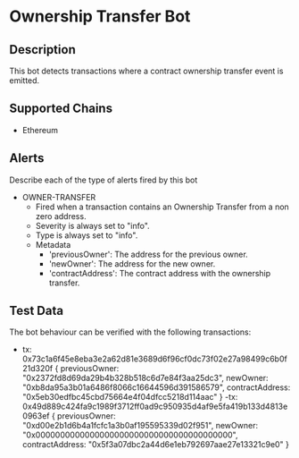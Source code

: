 # Ownership Transfer Bot

## Description

This bot detects transactions where a contract ownership transfer event is emitted.

## Supported Chains

- Ethereum

## Alerts

Describe each of the type of alerts fired by this bot

- OWNER-TRANSFER
  - Fired when a transaction contains an Ownership Transfer from a non zero address.
  - Severity is always set to "info".
  - Type is always set to "info".
  - Metadata
    - 'previousOwner': The address for the previous owner.
    - 'newOwner': The address for the new owner.
    - 'contractAddress': The contract address with the ownership transfer.


## Test Data

The bot behaviour can be verified with the following transactions:

- tx: 0x73c1a6f45e8eba3e2a62d81e3689d6f96cf0dc73f02e27a98499c6b0f21d320f {
    previousOwner: "0x2372fd8d69da29b4b328b518c6d7e84f3aa25dc3",
    newOwner: "0xb8da95a3b01a6486f8066c16644596d391586579",
    contractAddress: "0x5eb30edfbc45cbd75664e4f04dfcc5218d114aac"
}
-tx: 0x49d889c424fa9c1989f3712ff0ad9c950935d4af9e5fa419b133d4813e0963ef {
    previousOwner: "0xd00e2b1d6b4a1fcfc1a3b0af195595339d02f951",
    newOwner: "0x0000000000000000000000000000000000000000",
    contractAddress: "0x5f3a07dbc2a44d6e1eb792697aae27e13321c9e0"
}
